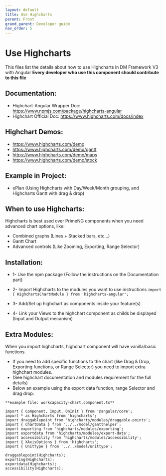 ```yaml
---
layout: default
title: Use Highcharts
parent: Front
grand_parent: Developer guide
nav_order: 5
---
```


# Use Highcharts

This files list the details about how to use Highcharts in DM Framework V3 with Angular
**Every developer who use this component should contribute to this file**

## Documentation:
* Highchart-Angular Wrapper Doc: https://www.npmjs.com/package/highcharts-angular
* Highchart Official Doc: https://www.highcharts.com/docs/index

## Highchart Demos:
* https://www.highcharts.com/demo
* https://www.highcharts.com/demo/gantt
* https://www.highcharts.com/demo/maps
* https://www.highcharts.com/demo/stock

## Example in Project:
* ePlan (Using Highcharts with Day/Week/Month grouping, and Highcharts Gantt with drag & drop)

## When to use Highcharts:
Highcharts is best used over PrimeNG components when you need advanced chart options, like:
* Combined graphs (Lines + Stacked bars, etc...)
* Gantt Chart
* Advanced controls (Like Zooming, Exporting, Range Selector)

## Installation:
* 1- Use the npm package (Follow the instructions on the Documentation part)
* 2- Import Highcharts to the modules you want to use instructions
```import { HighchartsChartModule } from 'highcharts-angular'; ```

* 3- Add/Set up highchart as components inside your feature(s)
* 4- Link your Views to the highchart component as childs be displayed (Input and Output mecanism)

## Extra Modules:
When you import highcharts, highchart component will have vanilla/basic functions.
* If you need to add specific functions to the chart (like Drag & Drop, Exporting functions, or Range Selector) you need to import extra highchart modules.
* (See highchart documentation and modules requirement for the full details)
* Below an example using the export data function, range Selector and drag drop:

```
**example file: workcapacity-chart.component.ts**

import { Component, Input, OnInit } from '@angular/core';
import * as Highcharts from 'highcharts';
import draggablepoint from 'highcharts/modules/draggable-points';
import { ChartData } from '../../model/gantthelper';
import exporting from 'highcharts/modules/exporting';
import exportdata from 'highcharts/modules/export-data';
import accessibility from 'highcharts/modules/accessibility';
import { XAxisOptions } from 'highcharts';
import { UnitType } from '../../model/unittype';

draggablepoint(Highcharts);
exporting(Highcharts);
exportdata(Highcharts);
accessibility(Highcharts);
```